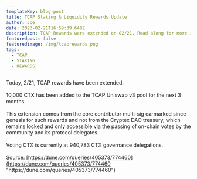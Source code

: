 ```yaml
---
templateKey: blog-post
title: TCAP Staking & Liquidity Rewards Update
author: Joe
date: 2023-02-21T16:59:39.648Z
description: TCAP Rewards were extended on 02/21. Read along for more information.
featuredpost: false
featuredimage: /img/tcaprewards.png
tags:
  - TCAP
  - STAKING
  - REWARDS
---
```

Today, 2/21, TCAP rewards have been extended. \
\
10,000 CTX has been added to the TCAP Uniswap v3 pool for the next 3 months. \
\
This extension comes from the core contributor multi-sig earmarked since genesis for such rewards and not from the Cryptex DAO treasury, which remains locked and only accessible via the passing of on-chain votes by the community and its protocol delegates. \
\
Voting CTX is currently at 940,783 CTX governance delegations. \
\
Source: [https://dune.com/queries/405373/774460](https://dune.com/queries/405373/774460 "https\://dune.com/queries/405373/774460")